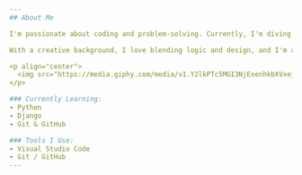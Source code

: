 ```yaml
---
## About Me

I'm passionate about coding and problem-solving. Currently, I'm diving into Python and web development with Django.

With a creative background, I love blending logic and design, and I'm always looking for new challenges to grow my skills. I aim to contribute to open-source projects and collaborate with other developers to learn and improve.

<p align="center">
  <img src="https://media.giphy.com/media/v1.Y2lkPTc5MGI3NjExenhkbXVxejJpZTM4ODlvcG5xM3BydXQ3aHgyMTk3OHFjeGxoN28zdyZlcD12MV9naWZzX3NlYXJjaCZjdD1n/fvaNRtE1LlK4X2DIXk/giphy.gif" alt="Rushia" width="400"/>
</p>

### Currently Learning:
- Python 
- Django 
- Git & GitHub

### Tools I Use:
- Visual Studio Code
- Git / GitHub
---
```

